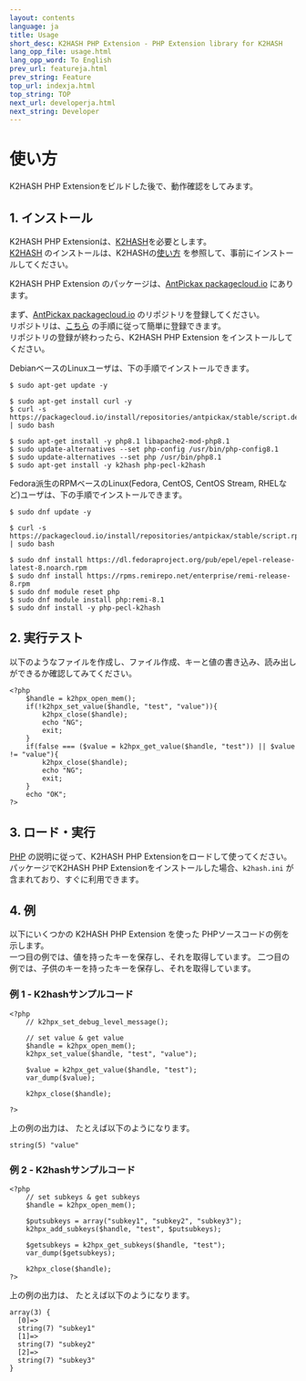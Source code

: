 ```yaml
---
layout: contents
language: ja
title: Usage
short_desc: K2HASH PHP Extension - PHP Extension library for K2HASH
lang_opp_file: usage.html
lang_opp_word: To English
prev_url: featureja.html
prev_string: Feature
top_url: indexja.html
top_string: TOP
next_url: developerja.html
next_string: Developer
---
```


# 使い方
K2HASH PHP Extensionをビルドした後で、動作確認をしてみます。

## 1. インストール
K2HASH PHP Extensionは、[K2HASH](https://k2hash.antpick.ax/indexja.html)を必要とします。  
[K2HASH](https://k2hash.antpick.ax/indexja.html) のインストールは、K2HASHの[使い方](https://k2hash.antpick.ax/usageja.html) を参照して、事前にインストールしてください。  

K2HASH PHP Extension のパッケージは、[AntPickax packagecloud.io](https://packagecloud.io/app/antpickax/stable/search?q=pecl-k2hash) にあります。  

まず、[AntPickax packagecloud.io](https://packagecloud.io/antpickax/stable) のリポジトリを登録してください。  
リポジトリは、[こちら](https://packagecloud.io/antpickax/stable/install) の手順に従って簡単に登録できます。  
リポジトリの登録が終わったら、K2HASH PHP Extension をインストールしてください。


DebianベースのLinuxユーザは、下の手順でインストールできます。
```
$ sudo apt-get update -y

$ sudo apt-get install curl -y
$ curl -s https://packagecloud.io/install/repositories/antpickax/stable/script.deb.sh | sudo bash

$ sudo apt-get install -y php8.1 libapache2-mod-php8.1
$ sudo update-alternatives --set php-config /usr/bin/php-config8.1
$ sudo update-alternatives --set php /usr/bin/php8.1
$ sudo apt-get install -y k2hash php-pecl-k2hash
```

Fedora派生のRPMベースのLinux(Fedora, CentOS, CentOS Stream, RHELなど)ユーザは、下の手順でインストールできます。

```
$ sudo dnf update -y

$ curl -s https://packagecloud.io/install/repositories/antpickax/stable/script.rpm.sh | sudo bash

$ sudo dnf install https://dl.fedoraproject.org/pub/epel/epel-release-latest-8.noarch.rpm
$ sudo dnf install https://rpms.remirepo.net/enterprise/remi-release-8.rpm
$ sudo dnf module reset php
$ sudo dnf module install php:remi-8.1
$ sudo dnf install -y php-pecl-k2hash
```

## 2. 実行テスト
以下のようなファイルを作成し、ファイル作成、キーと値の書き込み、読み出しができるか確認してみてください。  
```
<?php
    $handle = k2hpx_open_mem();
    if(!k2hpx_set_value($handle, "test", "value")){
        k2hpx_close($handle);
        echo "NG";
        exit;
    }
    if(false === ($value = k2hpx_get_value($handle, "test")) || $value != "value"){
        k2hpx_close($handle);
        echo "NG";
        exit;
    }
    echo "OK";
?>
```

## 3. ロード・実行
[PHP](https://www.php.net/) の説明に従って、K2HASH PHP Extensionをロードして使ってください。  
パッケージでK2HASH PHP Extensionをインストールした場合、`k2hash.ini` が含まれており、すぐに利用できます。  

## 4. 例
以下にいくつかの K2HASH PHP Extension を使った PHPソースコードの例を示します。  
一つ目の例では、値を持ったキーを保存し、それを取得しています。 二つ目の例では、子供のキーを持ったキーを保存し、それを取得しています。  

### 例 1 - K2hashサンプルコード
```
<?php
    // k2hpx_set_debug_level_message();

    // set value & get value
    $handle = k2hpx_open_mem();
    k2hpx_set_value($handle, "test", "value");

    $value = k2hpx_get_value($handle, "test");
    var_dump($value);

    k2hpx_close($handle);

?>
```
上の例の出力は、 たとえば以下のようになります。
```
string(5) "value"
```

### 例 2 - K2hashサンプルコード
```
<?php
    // set subkeys & get subkeys
    $handle = k2hpx_open_mem();

    $putsubkeys = array("subkey1", "subkey2", "subkey3");
    k2hpx_add_subkeys($handle, "test", $putsubkeys);

    $getsubkeys = k2hpx_get_subkeys($handle, "test");
    var_dump($getsubkeys);

    k2hpx_close($handle);
?>
```
上の例の出力は、 たとえば以下のようになります。
```
array(3) {
  [0]=>
  string(7) "subkey1"
  [1]=>
  string(7) "subkey2"
  [2]=>
  string(7) "subkey3"
}
```

